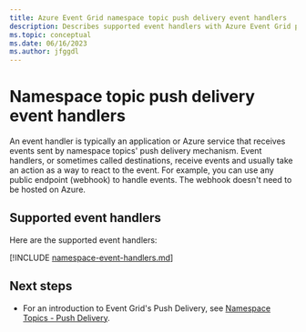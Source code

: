 ```yaml
---
title: Azure Event Grid namespace topic push delivery event handlers
description: Describes supported event handlers with Azure Event Grid push delivery available in namespace topics. Webhooks, Event Hubs.
ms.topic: conceptual
ms.date: 06/16/2023
ms.author: jfggdl
---
```



# Namespace topic push delivery event handlers

An event handler is typically an application or Azure service that receives events sent by namespace topics' push delivery mechanism. Event handlers, or sometimes called destinations, receive events and usually take an action as a way to react to the event. For example, you can use any public endpoint (webhook) to handle events. The webhook doesn't need to be hosted on Azure.

## Supported event handlers

Here are the supported event handlers: 

[!INCLUDE [namespace-event-handlers.md](includes/namespace-event-handlers.md)]

## Next steps

- For an introduction to Event Grid's Push Delivery, see [Namespace Topics - Push Delivery](namespace-push-delivery-overview.md).